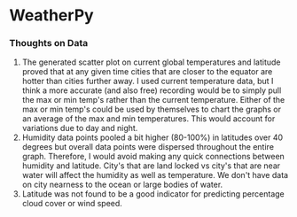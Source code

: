 # WeatherPy

### Thoughts on Data

1. The generated scatter plot on current global temperatures and latitude proved that at any given time cities that are closer to the equator are hotter than cities further away. I used current temperature data, but I think a more accurate (and also free) recording would be to simply pull the max or min temp's rather than the current temperature. Either of the max or min temp's could be used by themselves to chart the graphs or an average of the max and min temperatures. This would account for variations due to day and night.
2. Humidity data points pooled a bit higher (80-100%) in latitudes over 40 degrees but overall data points were dispersed throughout the entire graph. Therefore, I would avoid making any quick connections between humidity and latitude. City's that are land locked vs city's that are near water will affect the humidity as well as temperature.  We don't have data on city nearness to the ocean or large bodies of water. 
3. Latitude was not found to be a good indicator for predicting percentage cloud cover or wind speed.
